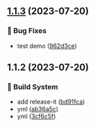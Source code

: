 

## [1.1.3](https://github.com/haledeng/gulp-replace-file/compare/v1.1.2...v1.1.3) (2023-07-20)


### 🐛 Bug Fixes

* test demo ([962d3ce](https://github.com/haledeng/gulp-replace-file/-/commit/962d3ce086eb79d392b5fe874e7b2c1a72aa4171))

## 1.1.2 (2023-07-20)


### 👷‍ Build System 

* add release-it ([bd91fca](https://github.com/haledeng/gulp-replace-file/-/commit/bd91fca1929dd9bbfe12fb8f2deec6103b64cd3d))
* yml ([ab36a5c](https://github.com/haledeng/gulp-replace-file/-/commit/ab36a5cd91b3e967dde18759ae97ae3084dcb4bf))
* yml ([3cf6c5f](https://github.com/haledeng/gulp-replace-file/-/commit/3cf6c5f05a94eb7517237ca2e4878564bd237532))